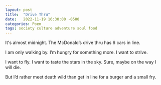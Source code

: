 ```yaml
---
layout: post
title:  "Drive Thru"
date:   2022-11-19 16:30:00 -0500
categories: Poem
tags: society culture adventure soul food
---
```

It's almost midnight.
The McDonald’s drive thru
has 6 cars in line.

I am only walking by.
I’m hungry for something more.
I want to strive.

I want to fly.
I want to taste the stars in the sky.
Sure, maybe on the way I will die.

But I’d rather meet death wild
than get in line
for a burger and a small fry.